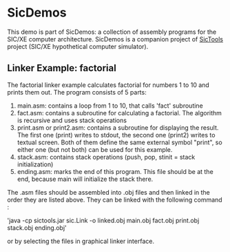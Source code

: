 # SicDemos
This demo is part of SicDemos: a collection of assembly programs for the SIC/XE computer architecture. SicDemos is a companion project of [SicTools](https://github.com/jurem/SicTools) project (SIC/XE hypothetical computer simulator).

## Linker Example: factorial

The factorial linker example calculates factorial for numbers 1 to 10 and prints them out. The program consists of 5 parts:
 
 1. main.asm: contains a loop from 1 to 10, that calls 'fact' subroutine
 2. fact.asm: contains a subroutine for calculating a factorial. The algorithm is recursive and uses stack operations
 3. print.asm or print2.asm: contains a subroutine for displaying the result. The first one (print) writes to stdout, the second one (print2) writes to textual screen. Both of them define the same external symbol "print", so either one (but not both) can be used for this example.
 4. stack.asm: contains stack operations (push, pop, stinit = stack initialization)
 5. ending.asm: marks the end of this program. This file should be at the end, because main will initialize the stack there.

The .asm files should be assembled into .obj files and then linked in the order they are listed above. They can be linked with the following command :
 
   'java -cp sictools.jar sic.Link -o linked.obj main.obj fact.obj print.obj stack.obj ending.obj'

 or by selecting the files in graphical linker interface.
